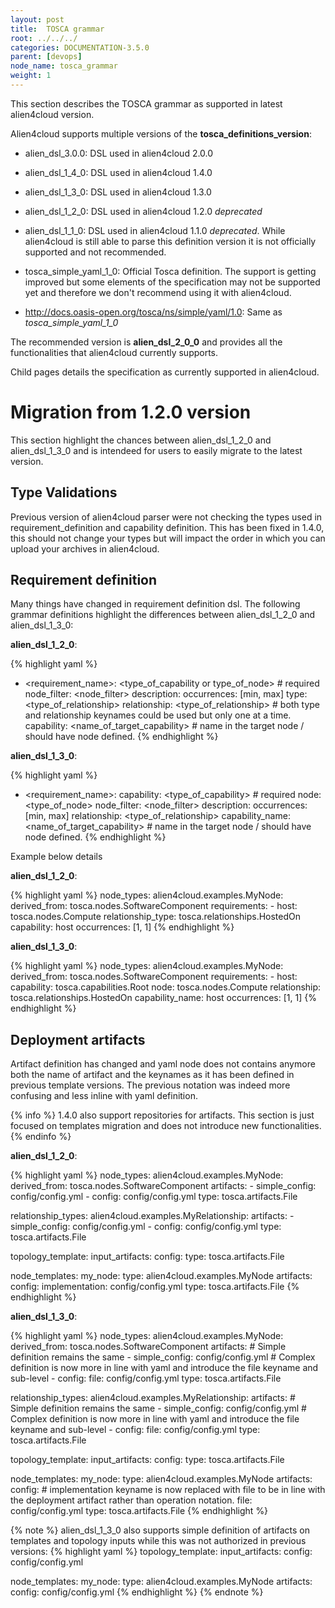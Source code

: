 ```yaml
---
layout: post
title:  TOSCA grammar
root: ../../../
categories: DOCUMENTATION-3.5.0
parent: [devops]
node_name: tosca_grammar
weight: 1
---
```


This section describes the TOSCA grammar as supported in latest alien4cloud version.

Alien4cloud supports multiple versions of the __tosca_definitions_version__:

* alien_dsl_3.0.0: DSL used in alien4cloud 2.0.0
* alien_dsl_1_4_0: DSL used in alien4cloud 1.4.0
* alien_dsl_1_3_0: DSL used in alien4cloud 1.3.0
* alien_dsl_1_2_0: DSL used in alien4cloud 1.2.0 _deprecated_
* alien_dsl_1_1_0: DSL used in alien4cloud 1.1.0 _deprecated_. While alien4cloud is still able to parse this definition version it is not officially supported and not recommended.

* tosca_simple_yaml_1_0: Official Tosca definition. The support is getting improved but some elements of the specification may not be supported yet and therefore we don't recommend using it with alien4cloud.
* http://docs.oasis-open.org/tosca/ns/simple/yaml/1.0: Same as _tosca_simple_yaml_1_0_

The recommended version is __alien_dsl_2_0_0__ and provides all the functionalities that alien4cloud currently supports.

Child pages details the specification as currently supported in alien4cloud.

# Migration from 1.2.0 version

This section highlight the chances between alien_dsl_1_2_0 and alien_dsl_1_3_0 and is intendeed for users to easily migrate to the latest version.

## Type Validations

Previous version of alien4cloud parser were not checking the types used in requirement_definition and capability definition. This has been fixed in 1.4.0, this should not change your types but will impact the order in which you can upload your archives in alien4cloud.

## Requirement definition

Many things have changed in requirement definition dsl. The following grammar definitions highlight the differences between alien_dsl_1_2_0 and alien_dsl_1_3_0:

**alien_dsl_1_2_0**:

{% highlight yaml %}
- <requirement_name>: <type_of_capability or type_of_node> # required
  node_filter: <node_filter>
  description: <description>
  occurrences: [min, max]
  type: <type_of_relationship>
  relationship: <type_of_relationship> # both type and relationship keynames could be used but only one at a time.
  capability: <name_of_target_capability> # name in the target node / should have node defined.
{% endhighlight %}

**alien_dsl_1_3_0**:

{% highlight yaml %}
- <requirement_name>:
    capability: <type_of_capability> # required
    node: <type_of_node>
    node_filter: <node_filter>
    description: <description>
    occurrences: [min, max]
    relationship: <type_of_relationship>
    capability_name: <name_of_target_capability> # name in the target node / should have node defined.
{% endhighlight %}

Example below details

**alien_dsl_1_2_0**:

{% highlight yaml %}
node_types:
  alien4cloud.examples.MyNode:
    derived_from: tosca.nodes.SoftwareComponent
    requirements:
      - host: tosca.nodes.Compute
        relationship_type: tosca.relationships.HostedOn
        capability: host
        occurrences: [1, 1]
{% endhighlight %}

**alien_dsl_1_3_0**:

{% highlight yaml %}
node_types:
  alien4cloud.examples.MyNode:
    derived_from: tosca.nodes.SoftwareComponent
    requirements:
      - host:
          capability: tosca.capabilities.Root
          node: tosca.nodes.Compute
          relationship: tosca.relationships.HostedOn
          capability_name: host
          occurrences: [1, 1]
{% endhighlight %}

## Deployment artifacts

Artifact definition has changed and yaml node does not contains anymore both the name of artifact and the keynames as it has been defined in previous template versions. The previous notation was indeed more confusing and less inline with yaml definition.

{% info %}
1.4.0 also support repositories for artifacts. This section is just focused on templates migration and does not introduce new functionalities.
{% endinfo %}

**alien_dsl_1_2_0**:

{% highlight yaml %}
node_types:
  alien4cloud.examples.MyNode:
    derived_from: tosca.nodes.SoftwareComponent
    artifacts:
      - simple_config: config/config.yml
      - config: config/config.yml
        type: tosca.artifacts.File

relationship_types:
  alien4cloud.examples.MyRelationship:
    artifacts:
    - simple_config: config/config.yml
    - config: config/config.yml
      type: tosca.artifacts.File

topology_template:
  input_artifacts:
    config:
      type: tosca.artifacts.File

  node_templates:
    my_node:
      type: alien4cloud.examples.MyNode
      artifacts:
        config:
          implementation: config/config.yml
          type: tosca.artifacts.File
{% endhighlight %}

**alien_dsl_1_3_0**:

{% highlight yaml %}
node_types:
  alien4cloud.examples.MyNode:
    derived_from: tosca.nodes.SoftwareComponent
    artifacts:
      # Simple definition remains the same
      - simple_config: config/config.yml
      # Complex definition is now more in line with yaml and introduce the file keyname and sub-level
      - config:
          file: config/config.yml
          type: tosca.artifacts.File

relationship_types:
  alien4cloud.examples.MyRelationship:
    artifacts:
    # Simple definition remains the same
    - simple_config: config/config.yml
    # Complex definition is now more in line with yaml and introduce the file keyname and sub-level
    - config:
        file: config/config.yml
        type: tosca.artifacts.File

topology_template:
  input_artifacts:
    config:
      type: tosca.artifacts.File

  node_templates:
    my_node:
      type: alien4cloud.examples.MyNode
      artifacts:
        config:
          # implementation keyname is now replaced with file to be in line with the deployment artifact rather than operation notation.
          file: config/config.yml
          type: tosca.artifacts.File
{% endhighlight %}

{% note %}
alien_dsl_1_3_0 also supports simple definition of artifacts on templates and topology inputs while this was not authorized in previous versions:
{% highlight yaml %}
topology_template:
  input_artifacts:
    config: config/config.yml

  node_templates:
    my_node:
      type: alien4cloud.examples.MyNode
      artifacts:
        config: config/config.yml
{% endhighlight %}
{% endnote %}
